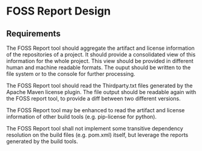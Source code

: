 FOSS Report Design
==================


Requirements
------------

The FOSS Report tool should aggregate the artifact and license information of the repositories of a project.
It should provide a consolidated view of this information for the whole project.
This view should be provided in different human and machine readable formats.
The ouput should be written to the file system or to the console for further processing.

The FOSS Report tool should read the Thirdparty.txt files generated by the Apache Maven license plugin.
The file output should be readable again with the FOSS report tool, to provide a diff between two different versions.

The FOSS Report tool may be enhanced to read the artifact and license information of other build tools (e.g. pip-license for python).

The FOSS Report tool shall not implement some transitive dependency resolution on the build files (e.g. pom.xml) itself, but leverage the reports generated by the build tools.



